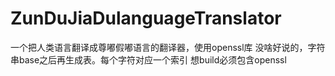 # ZunDuJiaDulanguageTranslator
一个把人类语言翻译成尊嘟假嘟语言的翻译器，使用openssl库
没啥好说的，字符串base之后再生成表。每个字符对应一个索引
想build必须包含openssl
